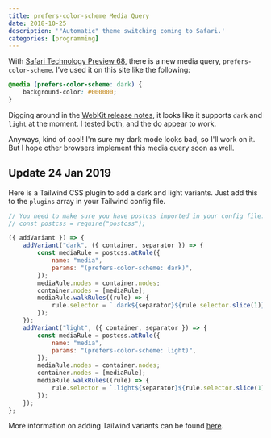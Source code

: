 ```yaml
---
title: prefers-color-scheme Media Query
date: 2018-10-25
description: '"Automatic" theme switching coming to Safari.'
categories: [programming]
---
```


With [Safari Technology Preview 68](https://developer.apple.com/safari/technology-preview/), there is a new media query, `prefers-color-scheme`. I've used it on this site like the following:

```css
@media (prefers-color-scheme: dark) {
    background-color: #000000;
}
```

Digging around in the [WebKit release notes](https://webkit.org/blog/8475/release-notes-for-safari-technology-preview-68/), it looks like it supports `dark` and `light` at the moment. I tested both, and the do appear to work.

Anyways, kind of cool! I'm sure my dark mode looks bad, so I'll work on it. But I hope other browsers implement this media query soon as well.

## Update 24 Jan 2019

Here is a Tailwind CSS plugin to add a dark and light variants. Just add this to the `plugins` array in your Tailwind config file.

```js
// You need to make sure you have postcss imported in your config file:
// const postcss = require("postcss");

({ addVariant }) => {
    addVariant("dark", ({ container, separator }) => {
        const mediaRule = postcss.atRule({
            name: "media",
            params: "(prefers-color-scheme: dark)",
        });
        mediaRule.nodes = container.nodes;
        container.nodes = [mediaRule];
        mediaRule.walkRules((rule) => {
            rule.selector = `.dark${separator}${rule.selector.slice(1)}`;
        });
    });
    addVariant("light", ({ container, separator }) => {
        const mediaRule = postcss.atRule({
            name: "media",
            params: "(prefers-color-scheme: light)",
        });
        mediaRule.nodes = container.nodes;
        container.nodes = [mediaRule];
        mediaRule.walkRules((rule) => {
            rule.selector = `.light${separator}${rule.selector.slice(1)}`;
        });
    });
};
```

More information on adding Tailwind variants can be found [here](https://tailwindcss.com/docs/plugins/#adding-variants).

